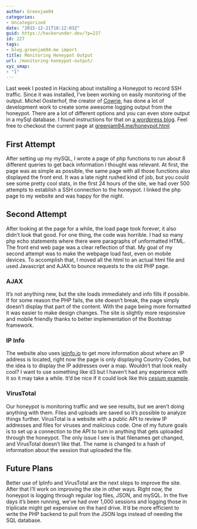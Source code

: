 ```yaml
---
author: Greenjam94
categories:
- Uncategorized
date: "2015-12-21T18:12:03Z"
guid: https://hackerunder.dev/?p=227
id: 227
tags:
- blog.greenjam94.me import
title: Monitoring Honeypot Output
url: /monitoring-honeypot-output/
xyz_smap:
- "1"
---
```


Last week I posted in Hacking about installing a Honeypot to record SSH traffic. Since it was installed, I’ve been working on easily monitoring of the output. Michel Oosterhof, the creator of [Cowrie](https://github.com/micheloosterhof/cowrie), has done a lot of development work to create some awesome logging output from the honeypot. There are a lot of different options and you can even store output in a mySql database. I found instructions for that on [a wordpress blog](https://sehque.wordpress.com/). Feel free to checkout the current page at [greenjam94.me/honeypot.html](http://greenjam94.me/honeypot.html)

## First Attempt

After setting up my mySQL, I wrote a page of php functions to run about 8 different queries to get back information I thought was relevant. At first, the page was as simple as possible, the same page with all those functions also displayed the front end. It was a late night rushed kind of job, but you could see some pretty cool stats, in the first 24 hours of the site, we had over 500 attempts to establish a SSH connection to the honeypot. I linked the php page to my website and was happy for the night.

## Second Attempt

After looking at the page for a while, the load page took forever, it also didn’t look that good. For one thing, the code was horrible. I had so many php echo statements where there were paragraphs of unformatted HTML. The front end web page was a clear reflection of that. My goal of my second attempt was to make the webpage load fast, even on mobile devices. To accomplish that, I moved all the html to an actual html file and used Javascript and AJAX to bounce requests to the old PHP page.

### AJAX

It’s not anything new, but the site loads immediately and info fills if possible. If for some reason the PHP fails, the site doesn’t break, the page simply doesn’t display that part of the content. With the page being more formatted it was easier to make design changes. The site is slightly more responsive and mobile friendly thanks to better implementation of the Bootstrap framework.

### IP Info

The website also uses [ipinfo.io](http://ipinfo.io/) to get more information about where an IP address is located, right now the page is only displaying Country Codes, but the idea is to display the IP addresses over a map. Wouldn’t that look really cool? I want to use something like d3 but I haven’t had any experience with it so it may take a while. It’d be nice if it could look like this [cesium example](http://cesiumjs.org/d3cesium/).

### VirusTotal

Our honeypot is monitoring traffic and we see results, but we aren’t doing anything with them. Files and uploads are saved so it’s possible to analyze things further. VirusTotal is a website with a public API to review IP addresses and files for viruses and malicious code. One of my future goals is to set up a connection to the API to turn in anything that gets uploaded through the honeypot. The only issue I see is that filenames get changed, and VirusTotal doesn’t like that. The name is changed to a hash of information about the session that uploaded the file.

## Future Plans

Better use of IpInfo and VirusTotal are the next steps to improve the site. After that I’ll work on improving the site in other ways. Right now, the honeypot is logging through regular log files, JSON, and mySQL. In the five days it’s been running, we’ve had over 1,000 sessions and logging those in triplicate might get expensive on the hard drive. It’d be more efficient to write the PHP backend to pull from the JSON logs instead of needing the SQL database.